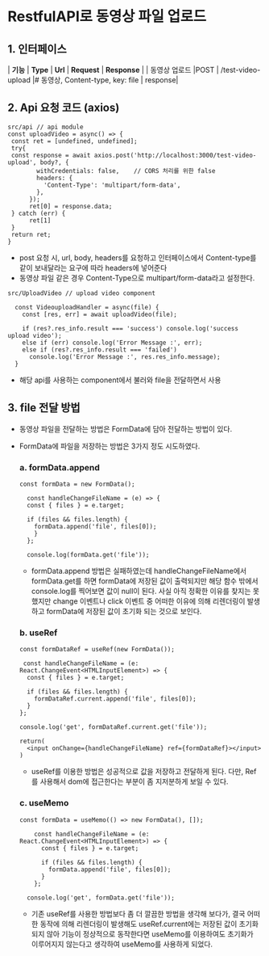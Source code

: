 # RestfulAPI로 동영상 파일 업로드

## 1. 인터페이스

| **기능** | **Type** | **Url** | **Request** | **Response** |
| 동영상 업로드 |POST | /test-video-upload |# 동영상, Content-type, key: file | response|

## 2. Api 요청 코드 (axios)

```
src/api // api module
const uploadVideo = async() => {
 const ret = [undefined, undefined];
 try{
 const response = await axios.post('http://localhost:3000/test-video-upload', body?, {
        withCredentials: false,    // CORS 처리를 위한 false
        headers: {
          'Content-Type': 'multipart/form-data',
        },
      });
      ret[0] = response.data;
 } catch (err) {
      ret[1]
 }
 return ret;
}
```

- post 요청 시, url, body, headers를 요청하고 인터페이스에서 Content-type를 같이 보내달라는 요구에 따라 headers에 넣어준다
- 동영상 파일 같은 경우 Content-Type으로 multipart/form-data라고 설정한다.

```
src/UploadVideo // upload video component

  const VideouploadHandler = async(file) {
    const [res, err] = await uploadVideo(file);

    if (res?.res_info.result === 'success') console.log('success upload video');
    else if (err) console.log('Error Message :', err);
    else if (res?.res_info.result === 'failed')
      console.log('Error Message :', res.res_info.message);
  }
```

- 해당 api를 사용하는 component에서 불러와 file을 전달하면서 사용

## 3. file 전달 방법

- 동영상 파일을 전달하는 방법은 FormData에 담아 전달하는 방법이 있다.
- FormData에 파일을 저장하는 방법은 3가지 정도 시도하였다.

  ### a. formData.append

  ```
  const formData = new FormData();

    const handleChangeFileName = (e) => {
    const { files } = e.target;

    if (files && files.length) {
      formData.append('file', files[0]);
      }
    };

    console.log(formData.get('file'));
  ```

  - formData.append 방법은 실패하였는데 handleChangeFileName에서 formData.get를 하면 formData에 저장된 값이 출력되지만
    해당 함수 밖에서 console.log를 찍어보면 값이 null이 된다.
    사실 아직 정확한 이유를 찾지는 못했지만 change 이벤트나 click 이벤트 중 어떠한 이유에 의해 리렌더링이 발생하고 formData에 저장된
    값이 초기화 되는 것으로 보인다.

  ### b. useRef

  ```
  const formDataRef = useRef(new FormData());

   const handleChangeFileName = (e: React.ChangeEvent<HTMLInputElement>) => {
    const { files } = e.target;

    if (files && files.length) {
      formDataRef.current.append('file', files[0]);
    }
  };

  console.log('get', formDataRef.current.get('file'));

  return(
    <input onChange={handleChangeFileName} ref={formDataRef}></input>
  )
  ```

  - useRef를 이용한 방법은 성공적으로 값을 저장하고 전달하게 된다.
    다만, Ref를 사용해서 dom에 접근한다는 부분이 좀 지저분하게 보일 수 있다.

  ### c. useMemo

  ```
  const formData = useMemo(() => new FormData(), []);

      const handleChangeFileName = (e: React.ChangeEvent<HTMLInputElement>) => {
        const { files } = e.target;

        if (files && files.length) {
          formData.append('file', files[0]);
        }
      };

    console.log('get', formData.get('file'));
  ```

  - 기존 useRef를 사용한 방법보다 좀 더 깔끔한 방법을 생각해 보다가,
    결국 어떠한 동작에 의해 리렌더링이 발생해도 useRef.current에는 저장된 값이 초기화되지 않아
    기능이 정상적으로 동작한다면 useMemo를 이용하여도 초기화가 이루어지지 않는다고 생각하여 useMemo를 사용하게 되었다.
